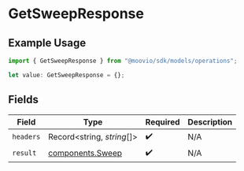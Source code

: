 # GetSweepResponse

## Example Usage

```typescript
import { GetSweepResponse } from "@moovio/sdk/models/operations";

let value: GetSweepResponse = {};
```

## Fields

| Field                                                | Type                                                 | Required                                             | Description                                          |
| ---------------------------------------------------- | ---------------------------------------------------- | ---------------------------------------------------- | ---------------------------------------------------- |
| `headers`                                            | Record<string, *string*[]>                           | :heavy_check_mark:                                   | N/A                                                  |
| `result`                                             | [components.Sweep](../../models/components/sweep.md) | :heavy_check_mark:                                   | N/A                                                  |